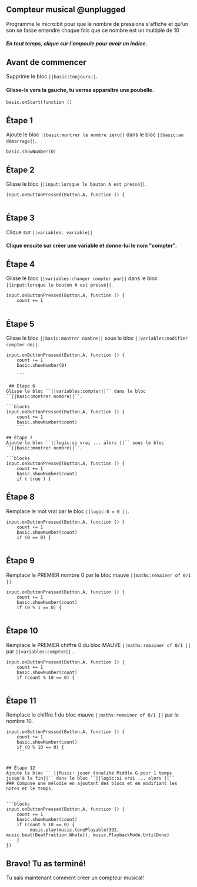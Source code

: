 ## Compteur musical @unplugged
Programme le micro:bit pour que le nombre de pressions s'affiche et qu'un son se fasse entendre chaque fois que ce nombre est un multiple de 10
##### En tout temps, clique sur l'ampoule pour avoir un indice.

## Avant de commencer
Supprime le bloc ``||basic:toujours||``.
#### Glisse-le vers la gauche, tu verras apparaître une poubelle.


```blocks
basic.onStart(function ()
```

## Étape 1

Ajoute le bloc ``||basic:montrer le nombre zéro||`` dans le bloc ``||basic:au démarrage||``.

```blocks
basic.showNumber(0)
```
## Étape 2

Glisse le bloc ``||input:lorsque le bouton A est pressé||``.

```blocks
input.onButtonPressed(Button.A, function () {
   
```
## Étape 3

Clique sur ``||variables: variable||``
#### Clique ensuite sur créer une variable et donne-lui le nom "compter".

## Étape 4
Glisse le bloc ``||variables:changer compter par||`` dans le bloc ``||input:lorsque le bouton A est pressé||``.


```blocks
input.onButtonPressed(Button.A, function () {
    count += 1
    
```
## Étape 5
Glisse le bloc ``||basic:montrer nombre||`` sous le bloc ``||variables:modifier compter de||``.

```blocks
input.onButtonPressed(Button.A, function () {
    count += 1
    basic.showNumber(0)
   
    ```

 ## Étape 6  
Glisse le bloc ``||variables:compter||`` dans le bloc ``||basic:montrer nombre||``.

```blocks
input.onButtonPressed(Button.A, function () {
    count += 1
    basic.showNumber(count)
    ```

## Étape 7
Ajoute le bloc ``||logic:si vrai ... alors ||`` sous le bloc ``||basic:montrer nombre||``.

```blocks
input.onButtonPressed(Button.A, function () {
    count += 1
    basic.showNumber(count)
    if ( true ) {

```

## Étape 8
Remplace le mot vrai par le bloc ``||logic:0 = 0 ||``.

```blocks
input.onButtonPressed(Button.A, function () {
    count += 1
    basic.showNumber(count)
    if (0 == 0) {
    
```

## Étape 9
Remplace le PREMIER nombre 0 par le bloc mauve ``||maths:remainer of 0/1 ||``.

```blocks
input.onButtonPressed(Button.A, function () {
    count += 1
    basic.showNumber(count)
    if (0 % 1 == 0) {
    
```

## Étape 10

Remplace le PREMIER chiffre 0 du  bloc MAUVE ``||maths:remainer of 0/1 ||`` par ``||variables:compter||`` .

```blocks
input.onButtonPressed(Button.A, function () {
    count += 1
    basic.showNumber(count)
    if (count % 10 == 0) {
   
```

## Étape 11
Remplace le chiffre 1 du  bloc mauve ``||maths:remainer of 0/1 ||`` par le nombre 10.

```blocks
input.onButtonPressed(Button.A, function () {
    count += 1
    basic.showNumber(count)
    if (0 % 10 == 0) {
    ```

    
## Étape 12
Ajoute le bloc `` ||Music: jouer tonalité Middle G pour 1 temps jusqu'à la fin||`` dans le bloc ``||logic:si vrai ... alors ||``
### Compose une mélodie en ajoutant des blocs et en modifiant les notes et le temps.


```blocks
input.onButtonPressed(Button.A, function () {
    count += 1
    basic.showNumber(count)
    if (count % 10 == 0) {
         music.play(music.tonePlayable(392, music.beat(BeatFraction.Whole)), music.PlaybackMode.UntilDone)
    }
})
```


## Bravo! Tu as terminé!
Tu sais maintenant comment créer un compteur musical!
